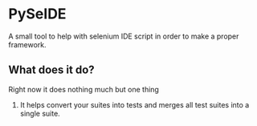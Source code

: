 # PySeIDE
A small tool to help with selenium IDE script in order to make a proper framework.
## What does it do?
Right now it does nothing much but one thing
1) It helps convert your suites into tests and merges all test suites into a single suite.
